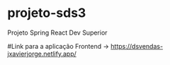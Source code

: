 # projeto-sds3
Projeto Spring React Dev Superior

#Link para a aplicação Frontend -> https://dsvendas-jxavierjorge.netlify.app/
